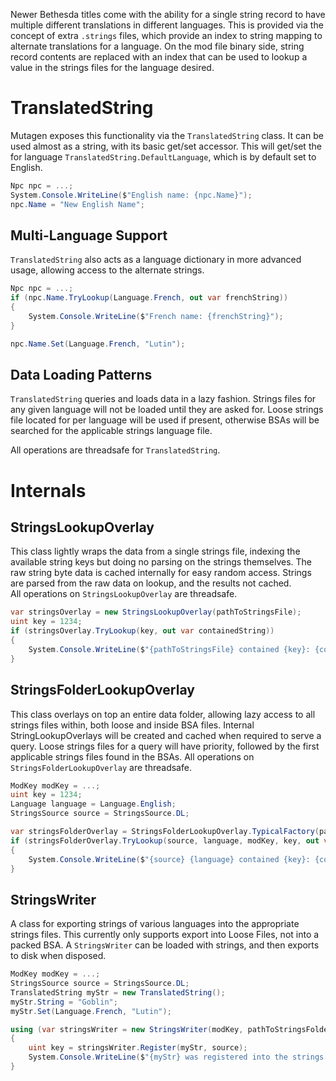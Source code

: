 Newer Bethesda titles come with the ability for a single string record to have multiple different translations in different languages.  This is provided via the concept of extra `.strings` files, which provide an index to string mapping to alternate translations for a language.  On the mod file binary side, string record contents are replaced with an index that can be used to lookup a value in the strings files for the language desired.

# TranslatedString
Mutagen exposes this functionality via the `TranslatedString` class.  It can be used almost as a string, with its basic get/set accessor.  This will get/set the for language `TranslatedString.DefaultLanguage`, which is by default set to English.

```csharp
Npc npc = ...;
System.Console.WriteLine($"English name: {npc.Name}");
npc.Name = "New English Name";
```

## Multi-Language Support
`TranslatedString` also acts as a language dictionary in more advanced usage, allowing access to the alternate strings.
```csharp
Npc npc = ...;
if (npc.Name.TryLookup(Language.French, out var frenchString))
{
    System.Console.WriteLine($"French name: {frenchString}");
}

npc.Name.Set(Language.French, "Lutin");
```

## Data Loading Patterns
`TranslatedString` queries and loads data in a lazy fashion.  Strings files for any given language will not be loaded until they are asked for.   Loose strings file located for per language will be used if present, otherwise BSAs will be searched for the applicable strings language file. 

All operations are threadsafe for `TranslatedString`.

# Internals
## StringsLookupOverlay
This class lightly wraps the data from a single strings file, indexing the available string keys but doing no parsing on the strings themselves.  The raw string byte data is cached internally for easy random access.  Strings are parsed from the raw data on lookup, and the results not cached.  
All operations on `StringsLookupOverlay` are threadsafe.
```csharp
var stringsOverlay = new StringsLookupOverlay(pathToStringsFile);
uint key = 1234;
if (stringsOverlay.TryLookup(key, out var containedString))
{
    System.Console.WriteLine($"{pathToStringsFile} contained {key}: {containedString}");
}
```  

## StringsFolderLookupOverlay
This class overlays on top an entire data folder, allowing lazy access to all strings files within, both loose and inside BSA files.  Internal StringLookupOverlays will be created and cached when required to serve a query.  Loose strings files for a query will have priority, followed by the first applicable strings files found in the BSAs.  All operations on `StringsFolderLookupOverlay` are threadsafe.

```csharp
ModKey modKey = ...;
uint key = 1234;
Language language = Language.English;
StringsSource source = StringsSource.DL;

var stringsFolderOverlay = StringsFolderLookupOverlay.TypicalFactory(pathToDataFolder);
if (stringsFolderOverlay.TryLookup(source, language, modKey, key, out var containedString))
{
    System.Console.WriteLine($"{source} {language} contained {key}: {containedString}");
}
```

## StringsWriter
A class for exporting strings of various languages into the appropriate strings files.  This currently only supports export into Loose Files, not into a packed BSA.  A `StringsWriter` can be loaded with strings, and then exports to disk when disposed.
```csharp
ModKey modKey = ...;
StringsSource source = StringsSource.DL;
TranslatedString myStr = new TranslatedString();
myStr.String = "Goblin";
myStr.Set(Language.French, "Lutin");

using (var stringsWriter = new StringsWriter(modKey, pathToStringsFolder))
{
    uint key = stringsWriter.Register(myStr, source);
    System.Console.WriteLine($"{myStr} was registered into the strings files for {source} under key: {key}.");
}
```
